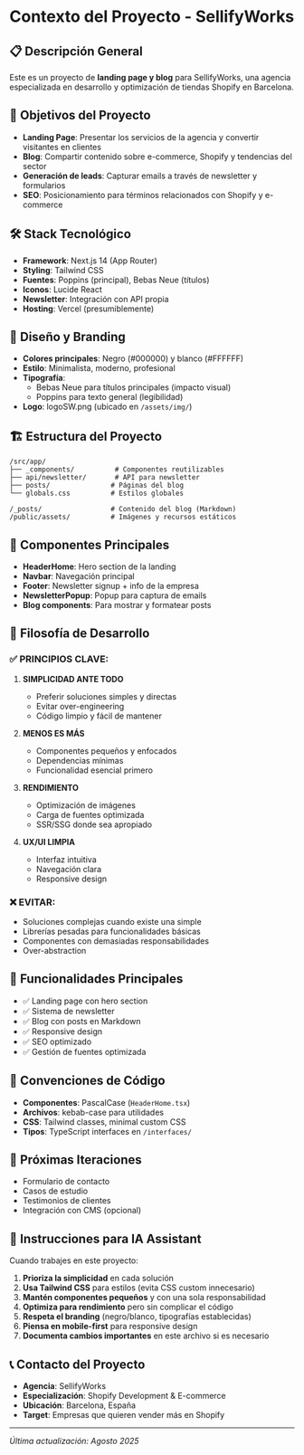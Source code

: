 # Contexto del Proyecto - SellifyWorks

## 📋 Descripción General
Este es un proyecto de **landing page y blog** para SellifyWorks, una agencia especializada en desarrollo y optimización de tiendas Shopify en Barcelona.

## 🎯 Objetivos del Proyecto
- **Landing Page**: Presentar los servicios de la agencia y convertir visitantes en clientes
- **Blog**: Compartir contenido sobre e-commerce, Shopify y tendencias del sector
- **Generación de leads**: Capturar emails a través de newsletter y formularios
- **SEO**: Posicionamiento para términos relacionados con Shopify y e-commerce

## 🛠 Stack Tecnológico
- **Framework**: Next.js 14 (App Router)
- **Styling**: Tailwind CSS
- **Fuentes**: Poppins (principal), Bebas Neue (títulos)
- **Iconos**: Lucide React
- **Newsletter**: Integración con API propia
- **Hosting**: Vercel (presumiblemente)

## 🎨 Diseño y Branding
- **Colores principales**: Negro (#000000) y blanco (#FFFFFF)
- **Estilo**: Minimalista, moderno, profesional
- **Tipografía**: 
  - Bebas Neue para títulos principales (impacto visual)
  - Poppins para texto general (legibilidad)
- **Logo**: logoSW.png (ubicado en `/assets/img/`)

## 🏗 Estructura del Proyecto
```
/src/app/
├── _components/          # Componentes reutilizables
├── api/newsletter/       # API para newsletter
├── posts/               # Páginas del blog
└── globals.css          # Estilos globales

/_posts/                 # Contenido del blog (Markdown)
/public/assets/          # Imágenes y recursos estáticos
```

## 📱 Componentes Principales
- **HeaderHome**: Hero section de la landing
- **Navbar**: Navegación principal
- **Footer**: Newsletter signup + info de la empresa
- **NewsletterPopup**: Popup para captura de emails
- **Blog components**: Para mostrar y formatear posts

## 🎯 Filosofía de Desarrollo
### ✅ PRINCIPIOS CLAVE:

1. **SIMPLICIDAD ANTE TODO**
   - Preferir soluciones simples y directas
   - Evitar over-engineering
   - Código limpio y fácil de mantener

2. **MENOS ES MÁS**
   - Componentes pequeños y enfocados
   - Dependencias mínimas
   - Funcionalidad esencial primero

3. **RENDIMIENTO**
   - Optimización de imágenes
   - Carga de fuentes optimizada
   - SSR/SSG donde sea apropiado

4. **UX/UI LIMPIA**
   - Interfaz intuitiva
   - Navegación clara
   - Responsive design

### ❌ EVITAR:
- Soluciones complejas cuando existe una simple
- Librerías pesadas para funcionalidades básicas
- Componentes con demasiadas responsabilidades
- Over-abstraction

## 🚀 Funcionalidades Principales
- ✅ Landing page con hero section
- ✅ Sistema de newsletter
- ✅ Blog con posts en Markdown
- ✅ Responsive design
- ✅ SEO optimizado
- ✅ Gestión de fuentes optimizada

## 🎨 Convenciones de Código
- **Componentes**: PascalCase (`HeaderHome.tsx`)
- **Archivos**: kebab-case para utilidades
- **CSS**: Tailwind classes, minimal custom CSS
- **Tipos**: TypeScript interfaces en `/interfaces/`

## 📝 Próximas Iteraciones
- Formulario de contacto
- Casos de estudio
- Testimonios de clientes
- Integración con CMS (opcional)

## 🤖 Instrucciones para IA Assistant
Cuando trabajes en este proyecto:
1. **Prioriza la simplicidad** en cada solución
2. **Usa Tailwind CSS** para estilos (evita CSS custom innecesario)
3. **Mantén componentes pequeños** y con una sola responsabilidad
4. **Optimiza para rendimiento** pero sin complicar el código
5. **Respeta el branding** (negro/blanco, tipografías establecidas)
6. **Piensa en mobile-first** para responsive design
7. **Documenta cambios importantes** en este archivo si es necesario

## 📞 Contacto del Proyecto
- **Agencia**: SellifyWorks
- **Especialización**: Shopify Development & E-commerce
- **Ubicación**: Barcelona, España
- **Target**: Empresas que quieren vender más en Shopify

---
*Última actualización: Agosto 2025*
